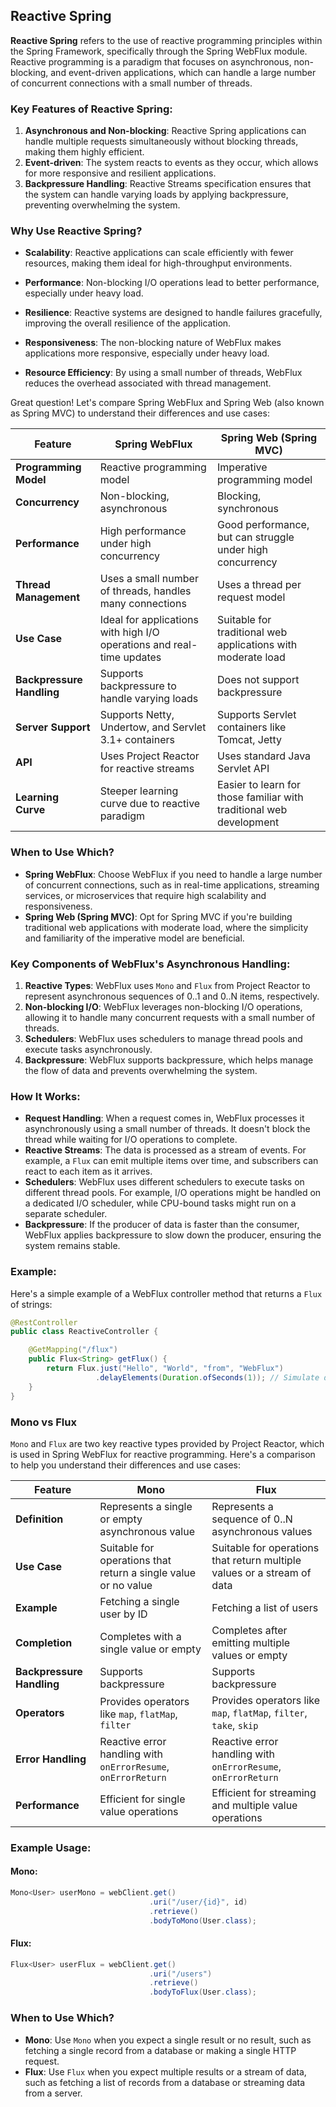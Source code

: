 ## Reactive Spring

**Reactive Spring** refers to the use of reactive programming principles within the Spring Framework, specifically through the Spring WebFlux module. Reactive programming is a paradigm that focuses on asynchronous, non-blocking, and event-driven applications, which can handle a large number of concurrent connections with a small number of threads.

### Key Features of Reactive Spring:
1. **Asynchronous and Non-blocking**: Reactive Spring applications can handle multiple requests simultaneously without blocking threads, making them highly efficient.
2. **Event-driven**: The system reacts to events as they occur, which allows for more responsive and resilient applications.
3. **Backpressure Handling**: Reactive Streams specification ensures that the system can handle varying loads by applying backpressure, preventing overwhelming the system.

### Why Use Reactive Spring?
- **Scalability**: Reactive applications can scale efficiently with fewer resources, making them ideal for high-throughput environments.
- **Performance**: Non-blocking I/O operations lead to better performance, especially under heavy load.
- **Resilience**: Reactive systems are designed to handle failures gracefully, improving the overall resilience of the application.
- **Responsiveness**: The non-blocking nature of WebFlux makes applications more responsive, especially under heavy load.

- **Resource Efficiency**: By using a small number of threads, WebFlux reduces the overhead associated with thread management.


Great question! Let's compare Spring WebFlux and Spring Web (also known as Spring MVC) to understand their differences and use cases:

| **Feature**              | **Spring WebFlux**                                      | **Spring Web (Spring MVC)**                           |
|--------------------------|---------------------------------------------------------|-------------------------------------------------------|
| **Programming Model**    | Reactive programming model                              | Imperative programming model                          |
| **Concurrency**          | Non-blocking, asynchronous                              | Blocking, synchronous                                 |
| **Performance**          | High performance under high concurrency                 | Good performance, but can struggle under high concurrency |
| **Thread Management**    | Uses a small number of threads, handles many connections | Uses a thread per request model                       |
| **Use Case**             | Ideal for applications with high I/O operations and real-time updates | Suitable for traditional web applications with moderate load |
| **Backpressure Handling**| Supports backpressure to handle varying loads           | Does not support backpressure                         |
| **Server Support**       | Supports Netty, Undertow, and Servlet 3.1+ containers    | Supports Servlet containers like Tomcat, Jetty        |
| **API**                  | Uses Project Reactor for reactive streams               | Uses standard Java Servlet API                        |
| **Learning Curve**       | Steeper learning curve due to reactive paradigm         | Easier to learn for those familiar with traditional web development |

### When to Use Which?
- **Spring WebFlux**: Choose WebFlux if you need to handle a large number of concurrent connections, such as in real-time applications, streaming services, or microservices that require high scalability and responsiveness.
- **Spring Web (Spring MVC)**: Opt for Spring MVC if you're building traditional web applications with moderate load, where the simplicity and familiarity of the imperative model are beneficial.


### Key Components of WebFlux's Asynchronous Handling:
1. **Reactive Types**: WebFlux uses `Mono` and `Flux` from Project Reactor to represent asynchronous sequences of 0..1 and 0..N items, respectively.
2. **Non-blocking I/O**: WebFlux leverages non-blocking I/O operations, allowing it to handle many concurrent requests with a small number of threads.
3. **Schedulers**: WebFlux uses schedulers to manage thread pools and execute tasks asynchronously.
4. **Backpressure**: WebFlux supports backpressure, which helps manage the flow of data and prevents overwhelming the system.

### How It Works:
- **Request Handling**: When a request comes in, WebFlux processes it asynchronously using a small number of threads. It doesn't block the thread while waiting for I/O operations to complete.
- **Reactive Streams**: The data is processed as a stream of events. For example, a `Flux` can emit multiple items over time, and subscribers can react to each item as it arrives.
- **Schedulers**: WebFlux uses different schedulers to execute tasks on different thread pools. For example, I/O operations might be handled on a dedicated I/O scheduler, while CPU-bound tasks might run on a separate scheduler.
- **Backpressure**: If the producer of data is faster than the consumer, WebFlux applies backpressure to slow down the producer, ensuring the system remains stable.

### Example:
Here's a simple example of a WebFlux controller method that returns a `Flux` of strings:

```java
@RestController
public class ReactiveController {

    @GetMapping("/flux")
    public Flux<String> getFlux() {
        return Flux.just("Hello", "World", "from", "WebFlux")
                   .delayElements(Duration.ofSeconds(1)); // Simulate delay
    }
}
```
### Mono vs Flux

`Mono` and `Flux` are two key reactive types provided by Project Reactor, which is used in Spring WebFlux for reactive programming. Here's a comparison to help you understand their differences and use cases:

| **Feature**              | **Mono**                                      | **Flux**                                      |
|--------------------------|------------------------------------------------|-----------------------------------------------|
| **Definition**           | Represents a single or empty asynchronous value | Represents a sequence of 0..N asynchronous values |
| **Use Case**             | Suitable for operations that return a single value or no value | Suitable for operations that return multiple values or a stream of data |
| **Example**              | Fetching a single user by ID                   | Fetching a list of users                      |
| **Completion**           | Completes with a single value or empty         | Completes after emitting multiple values or empty |
| **Backpressure Handling**| Supports backpressure                          | Supports backpressure                         |
| **Operators**            | Provides operators like `map`, `flatMap`, `filter` | Provides operators like `map`, `flatMap`, `filter`, `take`, `skip` |
| **Error Handling**       | Reactive error handling with `onErrorResume`, `onErrorReturn` | Reactive error handling with `onErrorResume`, `onErrorReturn` |
| **Performance**          | Efficient for single value operations          | Efficient for streaming and multiple value operations |

### Example Usage:
#### Mono:
```java
Mono<User> userMono = webClient.get()
                               .uri("/user/{id}", id)
                               .retrieve()
                               .bodyToMono(User.class);
```

#### Flux:
```java
Flux<User> userFlux = webClient.get()
                               .uri("/users")
                               .retrieve()
                               .bodyToFlux(User.class);
```

### When to Use Which?
- **Mono**: Use `Mono` when you expect a single result or no result, such as fetching a single record from a database or making a single HTTP request.
- **Flux**: Use `Flux` when you expect multiple results or a stream of data, such as fetching a list of records from a database or streaming data from a server.
